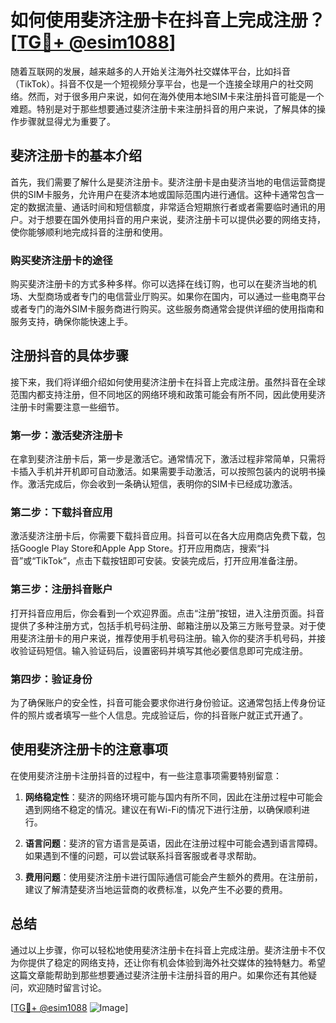 # 如何使用斐济注册卡在抖音上完成注册？[[TG💪+ @esim1088](https://t.me/s/esim1088)]

随着互联网的发展，越来越多的人开始关注海外社交媒体平台，比如抖音（TikTok）。抖音不仅是一个短视频分享平台，也是一个连接全球用户的社交网络。然而，对于很多用户来说，如何在海外使用本地SIM卡来注册抖音可能是一个难题。特别是对于那些想要通过斐济注册卡来注册抖音的用户来说，了解具体的操作步骤就显得尤为重要了。

## 斐济注册卡的基本介绍

首先，我们需要了解什么是斐济注册卡。斐济注册卡是由斐济当地的电信运营商提供的SIM卡服务，允许用户在斐济本地或国际范围内进行通信。这种卡通常包含一定的数据流量、通话时间和短信额度，非常适合短期旅行者或者需要临时通讯的用户。对于想要在国外使用抖音的用户来说，斐济注册卡可以提供必要的网络支持，使你能够顺利地完成抖音的注册和使用。

### 购买斐济注册卡的途径

购买斐济注册卡的方式多种多样。你可以选择在线订购，也可以在斐济当地的机场、大型商场或者专门的电信营业厅购买。如果你在国内，可以通过一些电商平台或者专门的海外SIM卡服务商进行购买。这些服务商通常会提供详细的使用指南和服务支持，确保你能快速上手。

## 注册抖音的具体步骤

接下来，我们将详细介绍如何使用斐济注册卡在抖音上完成注册。虽然抖音在全球范围内都支持注册，但不同地区的网络环境和政策可能会有所不同，因此使用斐济注册卡时需要注意一些细节。

### 第一步：激活斐济注册卡

在拿到斐济注册卡后，第一步是激活它。通常情况下，激活过程非常简单，只需将卡插入手机并开机即可自动激活。如果需要手动激活，可以按照包装内的说明书操作。激活完成后，你会收到一条确认短信，表明你的SIM卡已经成功激活。

### 第二步：下载抖音应用

激活斐济注册卡后，你需要下载抖音应用。抖音可以在各大应用商店免费下载，包括Google Play Store和Apple App Store。打开应用商店，搜索“抖音”或“TikTok”，点击下载按钮即可安装。安装完成后，打开应用准备注册。

### 第三步：注册抖音账户

打开抖音应用后，你会看到一个欢迎界面。点击“注册”按钮，进入注册页面。抖音提供了多种注册方式，包括手机号码注册、邮箱注册以及第三方账号登录。对于使用斐济注册卡的用户来说，推荐使用手机号码注册。输入你的斐济手机号码，并接收验证码短信。输入验证码后，设置密码并填写其他必要信息即可完成注册。

### 第四步：验证身份

为了确保账户的安全性，抖音可能会要求你进行身份验证。这通常包括上传身份证件的照片或者填写一些个人信息。完成验证后，你的抖音账户就正式开通了。

## 使用斐济注册卡的注意事项

在使用斐济注册卡注册抖音的过程中，有一些注意事项需要特别留意：

1. **网络稳定性**：斐济的网络环境可能与国内有所不同，因此在注册过程中可能会遇到网络不稳定的情况。建议在有Wi-Fi的情况下进行注册，以确保顺利进行。

2. **语言问题**：斐济的官方语言是英语，因此在注册过程中可能会遇到语言障碍。如果遇到不懂的问题，可以尝试联系抖音客服或者寻求帮助。

3. **费用问题**：使用斐济注册卡进行国际通信可能会产生额外的费用。在注册前，建议了解清楚斐济当地运营商的收费标准，以免产生不必要的费用。

## 总结

通过以上步骤，你可以轻松地使用斐济注册卡在抖音上完成注册。斐济注册卡不仅为你提供了稳定的网络支持，还让你有机会体验到海外社交媒体的独特魅力。希望这篇文章能帮助到那些想要通过斐济注册卡注册抖音的用户。如果你还有其他疑问，欢迎随时留言讨论。

[[TG💪+ @esim1088](https://t.me/s/esim1088) ![Image](https://i.postimg.cc/4NQfJmqS/Snipaste-2025-05-13-00-14-12.png)]